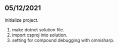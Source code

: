 ## 05/12/2021

Initialize project.

1. make dotnet solution file.
2. import csproj into solution.
3. setting for compound debugging with omnisharp.